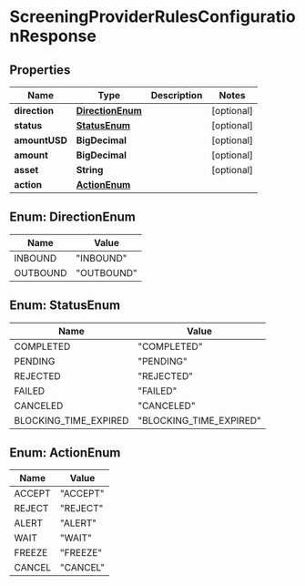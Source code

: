 

# ScreeningProviderRulesConfigurationResponse


## Properties

| Name | Type | Description | Notes |
|------------ | ------------- | ------------- | -------------|
|**direction** | [**DirectionEnum**](#DirectionEnum) |  |  [optional] |
|**status** | [**StatusEnum**](#StatusEnum) |  |  [optional] |
|**amountUSD** | **BigDecimal** |  |  [optional] |
|**amount** | **BigDecimal** |  |  [optional] |
|**asset** | **String** |  |  [optional] |
|**action** | [**ActionEnum**](#ActionEnum) |  |  |



## Enum: DirectionEnum

| Name | Value |
|---- | -----|
| INBOUND | &quot;INBOUND&quot; |
| OUTBOUND | &quot;OUTBOUND&quot; |



## Enum: StatusEnum

| Name | Value |
|---- | -----|
| COMPLETED | &quot;COMPLETED&quot; |
| PENDING | &quot;PENDING&quot; |
| REJECTED | &quot;REJECTED&quot; |
| FAILED | &quot;FAILED&quot; |
| CANCELED | &quot;CANCELED&quot; |
| BLOCKING_TIME_EXPIRED | &quot;BLOCKING_TIME_EXPIRED&quot; |



## Enum: ActionEnum

| Name | Value |
|---- | -----|
| ACCEPT | &quot;ACCEPT&quot; |
| REJECT | &quot;REJECT&quot; |
| ALERT | &quot;ALERT&quot; |
| WAIT | &quot;WAIT&quot; |
| FREEZE | &quot;FREEZE&quot; |
| CANCEL | &quot;CANCEL&quot; |



